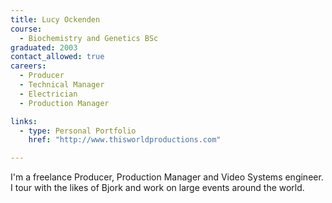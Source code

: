 ```yaml
---
title: Lucy Ockenden
course:
  - Biochemistry and Genetics BSc
graduated: 2003
contact_allowed: true
careers:
  - Producer
  - Technical Manager
  - Electrician
  - Production Manager

links: 
  - type: Personal Portfolio
    href: "http://www.thisworldproductions.com"

---
```


I'm a freelance Producer, Production Manager and Video Systems engineer. I tour with the likes of Bjork and work on large events around the world. 
